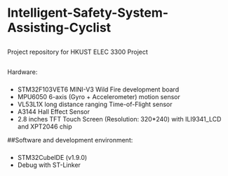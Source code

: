 # Intelligent-Safety-System-Assisting-Cyclist
 
##
Project repository for HKUST ELEC 3300 Project

##
Hardware:

###
- STM32F103VET6 MINI-V3 Wild Fire development board
- MPU6050 6-axis (Gyro + Accelerometer) motion sensor
- VL53L1X long distance ranging Time-of-Flight sensor
- A3144 Hall Effect Sensor
- 2.8 inches TFT Touch Screen (Resolution: 320*240) with ILI9341_LCD and XPT2046 chip

##Software and development environment:

###
- STM32CubeIDE (v1.9.0)
- Debug with ST-Linker
